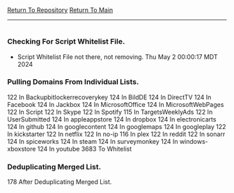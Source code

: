 [Return To Repository](https://github.com/DigitalWarrior/piholeparser/)
[Return To Main](https://github.com/DigitalWarrior/piholeparser/blob/master/RecentRunLogs/Mainlog.md)
____________________________________
# 
### Checking For Script Whitelist File.
* Script Whitelist File not there, not removing. Thu May  2 00:00:17 MDT 2024
### Pulling Domains From Individual Lists.
122 In Backupbitlockerrecoverykey
124 In BildDE
124 In DirectTV
124 In Facebook
124 In Jackbox
124 In MicrosoftOffice
124 In MicrosoftWebPages
122 In Script
122 In Skype
122 In Spotify
115 In TargetsWeeklyAds
122 In UserSubmitted
124 In appleappstore
124 In dropbox
124 In electronicarts
124 In github
124 In googlecontent
124 In googlemaps
124 In googleplay
122 In kickstarter
122 In netflix
122 In no-ip
116 In plex
122 In reddit
122 In sonarr
124 In spiceworks
124 In steam
124 In surveymonkey
124 In windows-xboxstore
124 In youtube
3683 To Whitelist
### Deduplicating Merged List.
178 After Deduplicating Merged List.
